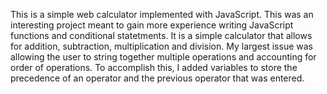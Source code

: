This is a simple web calculator implemented with JavaScript. This was an interesting project meant to gain more experience writing JavaScript functions and conditional statetments. It is a simple calculator that allows for addition, subtraction, multiplication and division. My largest issue was allowing the user to string together multiple operations and accounting for order of operations. To accomplish this, I added variables to store the precedence of an operator and the previous operator that was entered.

